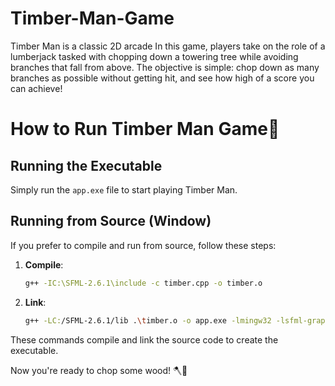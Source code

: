 # Timber-Man-Game
Timber Man is a classic 2D arcade In this game, players take on the role of a lumberjack tasked with chopping down a towering tree while avoiding branches that fall from above. The objective is simple: chop down as many branches as possible without getting hit, and see how high of a score you can achieve!

# How to Run Timber Man Game🌲

## Running the Executable

Simply run the `app.exe` file to start playing Timber Man.

## Running from Source (Window)

If you prefer to compile and run from source, follow these steps:

1. **Compile**:

    ```bash
    g++ -IC:\SFML-2.6.1\include -c timber.cpp -o timber.o
    ```

2. **Link**:

    ```bash
    g++ -LC:/SFML-2.6.1/lib .\timber.o -o app.exe -lmingw32 -lsfml-graphics -lsfml-window -lsfml-system -lsfml-audio -mwindows
    ```

These commands compile and link the source code to create the executable.

Now you're ready to chop some wood! 🪓🌳
